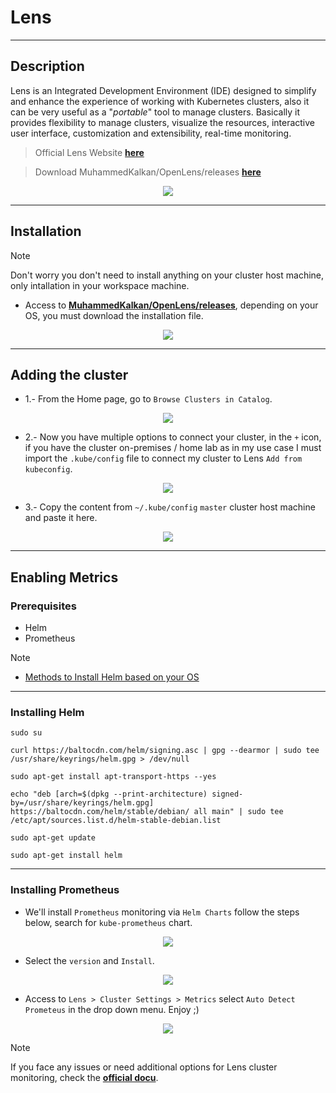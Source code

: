 # Lens
___
## Description
Lens is an Integrated Development Environment (IDE) designed to simplify and enhance the experience of working with Kubernetes clusters, also it can be very useful as a "_portable_" tool to manage clusters. Basically it provides flexibility to manage clusters, visualize the resources, interactive user interface, customization and extensibility, real-time monitoring.

> Official Lens Website [**here**](https://docs.k8slens.dev/getting-started/install-lens/#__tabbed_1_1) 

> Download MuhammedKalkan/OpenLens/releases  [**here**](https://github.com/MuhammedKalkan/OpenLens/releases)

<div align="center">
  <img src="assets/img_7.png">
</div>

___
## Installation

> [!NOTE]
> Don't worry you don't need to install anything on your cluster host machine, only intallation in your workspace machine. 

- Access to [**MuhammedKalkan/OpenLens/releases**](https://github.com/MuhammedKalkan/OpenLens/releases), depending on your OS, you must download the installation file.

<div align="center">
  <img src="assets/img.png">
</div>

___
## Adding the cluster

- 1.- From the Home page, go to `Browse Clusters in Catalog`.

<div align="center">
  <img src="assets/img_1.png">
</div>

- 2.- Now you have multiple options to connect your cluster, in the `+` icon, if you have the cluster on-premises / home lab as in my use case I must import the `.kube/config` file to connect my cluster to Lens `Add from kubeconfig`.

<div align="center">
  <img src="assets/img_2.png">
</div>

- 3.- Copy the content from `~/.kube/config` `master` cluster host machine and paste it here.

<div align="center">
  <img src="assets/img_3.png">
</div>

___
## Enabling Metrics
### Prerequisites
 
- Helm
- Prometheus

>[!NOTE]
> - [Methods to Install Helm based on your OS](https://helm.sh/docs/intro/install/)

___
### Installing Helm

```
sudo su
```

```
curl https://baltocdn.com/helm/signing.asc | gpg --dearmor | sudo tee /usr/share/keyrings/helm.gpg > /dev/null

sudo apt-get install apt-transport-https --yes
 
echo "deb [arch=$(dpkg --print-architecture) signed-by=/usr/share/keyrings/helm.gpg] https://baltocdn.com/helm/stable/debian/ all main" | sudo tee /etc/apt/sources.list.d/helm-stable-debian.list
 
sudo apt-get update

sudo apt-get install helm
```
___
### Installing Prometheus

- We'll install `Prometheus` monitoring via `Helm Charts` follow the steps below, search for `kube-prometheus` chart.

<div align="center">
  <img src="assets/img_4.png">
</div>

- Select the `version` and `Install`.

<div align="center">
  <img src="assets/img_5.png">
</div>

- Access to `Lens > Cluster Settings > Metrics` select `Auto Detect Prometeus` in the drop down menu. Enjoy ;)

<div align="center">
  <img src="assets/img_6.png">
</div>

>[!NOTE]
>If you face any issues or need additional options for Lens cluster monitoring, check the [**official docu**](https://docs.k8slens.dev/cluster/cluster-metrics/?h=metrics#__tabbed_1_1).
